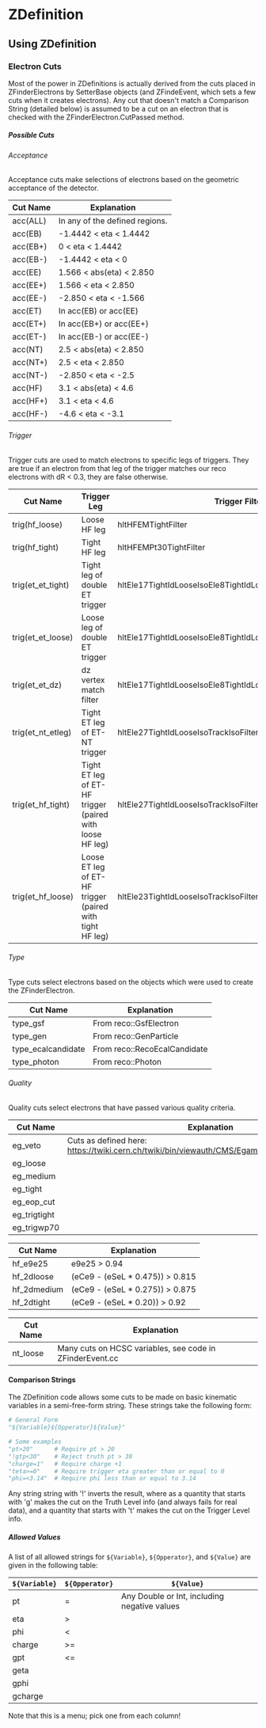 # ZDefinition

## Using ZDefinition

### Electron Cuts

Most of the power in ZDefinitions is actually derived from the cuts placed in
ZFinderElectrons by SetterBase objects (and ZFindeEvent, which sets a few cuts
when it creates electrons). Any cut that doesn't match a Comparison String
(detailed below) is assumed to be a cut on an electron that is checked with the
ZFinderElectron.CutPassed method.

##### Possible Cuts

###### Acceptance

Acceptance cuts make selections of electrons based on the geometric acceptance
of the detector.

| Cut Name | Explanation                    |
|----------|--------------------------------|
| acc(ALL) | In any of the defined regions. |
| acc(EB)  | -1.4442 < eta < 1.4442         |
| acc(EB+) | 0 < eta < 1.4442               |
| acc(EB-) | -1.4442 < eta < 0              |
| acc(EE)  | 1.566 < abs(eta) < 2.850       |
| acc(EE+) | 1.566 < eta < 2.850            |
| acc(EE-) | -2.850 < eta < -1.566          |
| acc(ET)  | In acc(EB) or acc(EE)          |
| acc(ET+) | In acc(EB+) or acc(EE+)        |
| acc(ET-) | In acc(EB-) or acc(EE-)        |
| acc(NT)  | 2.5 < abs(eta) < 2.850         |
| acc(NT+) | 2.5 < eta < 2.850              |
| acc(NT-) | -2.850 < eta < -2.5            |
| acc(HF)  | 3.1 < abs(eta) < 4.6           |
| acc(HF+) | 3.1 < eta < 4.6                |
| acc(HF-) | -4.6 < eta < -3.1              |

###### Trigger

Trigger cuts are used to match electrons to specific legs of triggers. They are
true if an electron from that leg of the trigger matches our reco electrons
with dR < 0.3, they are false otherwise.

| Cut Name          | Trigger Leg                                              | Trigger Filter                                                 |
|-------------------|----------------------------------------------------------|----------------------------------------------------------------|
| trig(hf_loose)    | Loose HF leg                                             | hltHFEMTightFilter                                             |
| trig(hf_tight)    | Tight HF leg                                             | hltHFEMPt30TightFilter                                         |
| trig(et_et_tight) | Tight leg of double ET trigger                           | hltEle17TightIdLooseIsoEle8TightIdLooseIsoTrackIsoFilter       |
| trig(et_et_loose) | Loose leg of double ET trigger                           | hltEle17TightIdLooseIsoEle8TightIdLooseIsoTrackIsoDoubleFilter |
| trig(et_et_dz)    | dz vertex match filter                                   | hltEle17TightIdLooseIsoEle8TightIdLooseIsoTrackIsoDZ           |
| trig(et_nt_etleg) | Tight ET leg of ET-NT trigger                            | hltEle27TightIdLooseIsoTrackIsoFilter                          |
| trig(et_hf_tight) | Tight ET leg of ET-HF trigger (paired with loose HF leg) | hltEle27TightIdLooseIsoTrackIsoFilter                          |
| trig(et_hf_loose) | Loose ET leg of ET-HF trigger (paired with tight HF leg) | hltEle23TightIdLooseIsoTrackIsoFilter                          |

###### Type

Type cuts select electrons based on the objects which were used to create the
ZFinderElectron.

| Cut Name           | Explanation                  |
|--------------------|------------------------------|
| type_gsf           | From reco::GsfElectron       |
| type_gen           | From reco::GenParticle       |
| type_ecalcandidate | From reco::RecoEcalCandidate |
| type_photon        | From reco::Photon            |

###### Quality

Quality cuts select electrons that have passed various quality criteria.

| Cut Name     | Explanation                                                                                     |
|--------------|-------------------------------------------------------------------------------------------------|
| eg_veto      | Cuts as defined here: https://twiki.cern.ch/twiki/bin/viewauth/CMS/EgammaCutBasedIdentification |
| eg_loose     |                                                                                                 |
| eg_medium    |                                                                                                 |
| eg_tight     |                                                                                                 |
| eg_eop_cut   |                                                                                                 |
| eg_trigtight |                                                                                                 |
| eg_trigwp70  |                                                                                                 |

| Cut Name    | Explanation                     |
|-------------|---------------------------------|
| hf_e9e25    | e9e25 > 0.94                    |
| hf_2dloose  | (eCe9 - (eSeL * 0.475)) > 0.815 |
| hf_2dmedium | (eCe9 - (eSeL * 0.275)) > 0.875 |
| hf_2dtight  | (eCe9 - (eSeL * 0.20)) > 0.92   |

| Cut Name | Explanation                                              |
|----------|----------------------------------------------------------|
| nt_loose | Many cuts on HCSC variables, see code in ZFinderEvent.cc |

#### Comparison Strings

The ZDefinition code allows some cuts to be made on basic kinematic variables
in a semi-free-form string. These strings take the following form:

```python
# General Form
"${Variable}${Opperator}${Value}"

# Some examples
"pt>20"      # Require pt > 20
"!gtp<30"    # Reject truth pt > 30
"charge=1"   # Require charge +1
"teta>=0"    # Require trigger eta greater than or equal to 0
"phi=<3.14"  # Require phi less than or equal to 3.14
```

Any string string with '!' inverts the result, where as a quantity that starts
with 'g' makes the cut on the Truth Level info (and always fails for real
data), and a quantity that starts with 't' makes the cut on the Trigger Level
info.

##### Allowed Values

A list of all allowed strings for `${Variable}`, `${Opperator}`, and `${Value}`
are given in the following table:

| `${Variable}` | `${Opperator}` | `${Value}`                                   |
|---------------|----------------|----------------------------------------------|
| pt            | =              | Any Double or Int, including negative values |
| eta           | >              |                                              |
| phi           | <              |                                              |
| charge        | >=             |                                              |
| gpt           | <=             |                                              |
| geta          |                |                                              |
| gphi          |                |                                              |
| gcharge       |                |                                              |

Note that this is a menu; pick one from each column!
